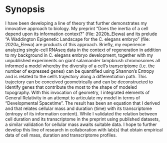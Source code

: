 # Synopsis
I have been developing a line of theory that further demonstrates my innovative approach to biology. My preprint “Does the inertia of a cell depend upon its information context?” (file: 2020b_Elewa) and its prelude “A Waddington Epigenetic Landscape for the C. elegans embryo” (file: 2020a_Elewa) are products of this approach. Briefly, my experience analyzing single-cell RNAseq data in the context of regeneration in addition to my background in C. elegans embryo development, together with my unpublished experiments on giant salamander lampbrush chromosomes all informed a model whereby the diversity of a cell’s transcriptome (i.e. the number of expressed genes) can be quantified using Shannon’s Entropy and is related to the cell’s trajectory along a differentiation path. This trajectory can be conceived geometrically and can be deconstructed to identify genes that contribute the most to the shape of modeled topography. With this invocation of geometry, I integrated elements of General Relativity in an attempt to articulate my model in terms of “Developmental Spacetime”. The result has been an equation that I derived and that relates cellular mass and duration (time) with its transcriptome (entropy of its information content). While I validated the relation between cell duration and its transcriptome in the preprint using published datasets, a similar validation for cellular mass awaits suitable data. I hope to further develop this line of research in collaboration with lab(s) that obtain empirical data of cell mass, duration and transcriptome profiles.
